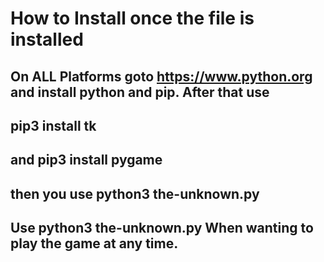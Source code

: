# How to Install once the file is installed
## On ALL Platforms goto https://www.python.org and install python and pip. After that use

## pip3 install tk

## and pip3 install pygame

## then you use python3 the-unknown.py

## Use python3 the-unknown.py When wanting to play the game at any time.
